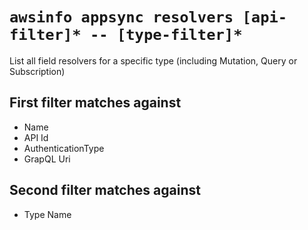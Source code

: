 # `awsinfo appsync resolvers [api-filter]* -- [type-filter]*`

List all field resolvers for a specific type (including Mutation, Query or Subscription)

## First filter matches against

* Name
* API Id
* AuthenticationType
* GrapQL Uri

## Second filter matches against

* Type Name
